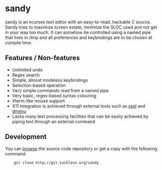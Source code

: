 sandy
=====
sandy is an ncurses text editor with an easy-to-read, hackable C source. Sandy tries to maximize screen estate, minimize the SLOC used and not get in your way too much. It can somehow be controlled using a named pipe that lives in /tmp and all preferences and keybindings are to be chosen at compile time.

Features / Non-features
-----------------------
* Unlimited undo
* Regex search
* Simple, almost modeless keybindings
* Selection-based operation
* Very simple commands read from a named pipe
* Very basic, regex-based syntax colouring
* Xterm-like mouse support
* X11 integration is achieved through external tools such as [xsel](http://www.kfish.org/software/xsel/) and [dmenu](http://tools.suckless.org/dmenu/)
* Lacks many text processing facilities that can be easily achieved by piping text through an external command

Development
-----------
You can [browse](http://git.suckless.org/sandy) the source code repository or get a copy with the following command:

        git clone http://git.suckless.org/sandy

